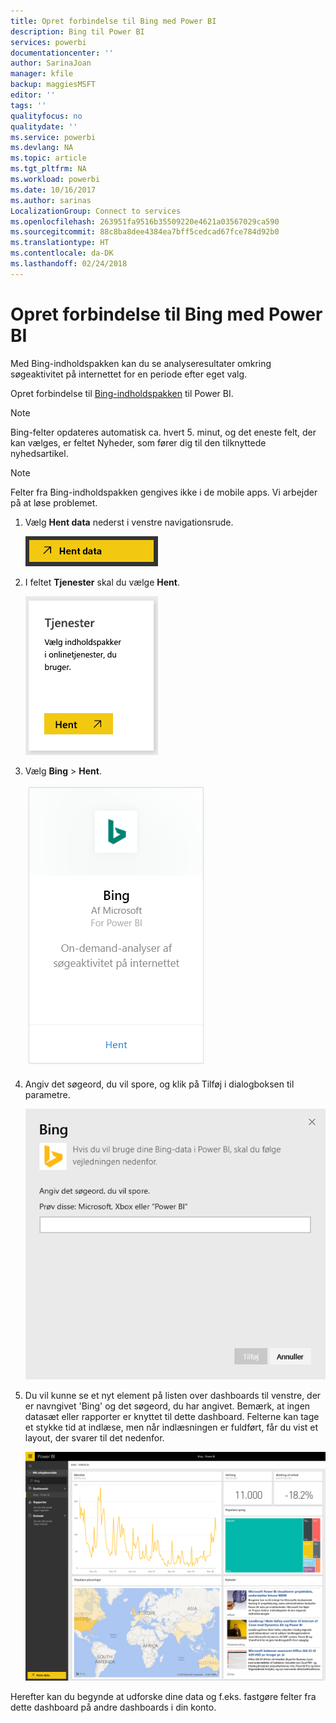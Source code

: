 ```yaml
---
title: Opret forbindelse til Bing med Power BI
description: Bing til Power BI
services: powerbi
documentationcenter: ''
author: SarinaJoan
manager: kfile
backup: maggiesMSFT
editor: ''
tags: ''
qualityfocus: no
qualitydate: ''
ms.service: powerbi
ms.devlang: NA
ms.topic: article
ms.tgt_pltfrm: NA
ms.workload: powerbi
ms.date: 10/16/2017
ms.author: sarinas
LocalizationGroup: Connect to services
ms.openlocfilehash: 263951fa9516b35509220e4621a03567029ca590
ms.sourcegitcommit: 88c8ba8dee4384ea7bff5cedcad67fce784d92b0
ms.translationtype: HT
ms.contentlocale: da-DK
ms.lasthandoff: 02/24/2018
---
```

# <a name="connect-to-bing-with-power-bi"></a>Opret forbindelse til Bing med Power BI
Med Bing-indholdspakken kan du se analyseresultater omkring søgeaktivitet på internettet for en periode efter eget valg.

Opret forbindelse til [Bing-indholdspakken](https://app.powerbi.com/groups/me/getdata/services/bing) til Power BI.

>[!NOTE]
>Bing-felter opdateres automatisk ca. hvert 5. minut, og det eneste felt, der kan vælges, er feltet Nyheder, som fører dig til den tilknyttede nyhedsartikel. 

>[!NOTE]
>Felter fra Bing-indholdspakken gengives ikke i de mobile apps. Vi arbejder på at løse problemet.

1. Vælg **Hent data** nederst i venstre navigationsrude.
   
    ![](media/service-connect-to-bing/getdata.png)
2. I feltet **Tjenester** skal du vælge **Hent**.
   
    ![](media/service-connect-to-bing/services.png)
3. Vælg **Bing** > **Hent**.
   
    ![](media/service-connect-to-bing/bing.png)
4. Angiv det søgeord, du vil spore, og klik på Tilføj i dialogboksen til parametre.
   
    ![](media/service-connect-to-bing/params.png)    
5. Du vil kunne se et nyt element på listen over dashboards til venstre, der er navngivet 'Bing' og det søgeord, du har angivet. Bemærk, at ingen datasæt eller rapporter er knyttet til dette dashboard. Felterne kan tage et stykke tid at indlæse, men når indlæsningen er fuldført, får du vist et layout, der svarer til det nedenfor.
   
    ![](media/service-connect-to-bing/dashboard.png)

Herefter kan du begynde at udforske dine data og f.eks. fastgøre felter fra dette dashboard på andre dashboards i din konto.

